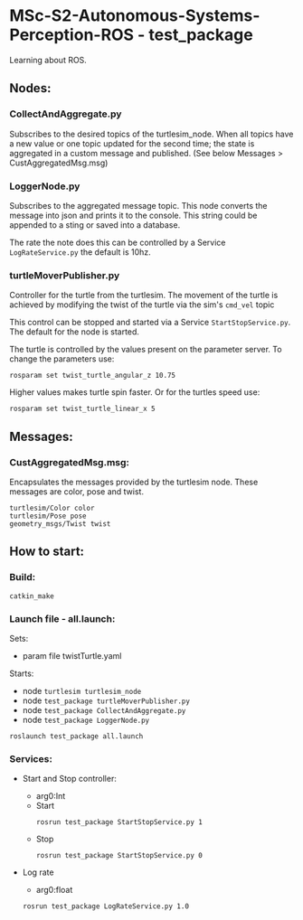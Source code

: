 # MSc-S2-Autonomous-Systems-Perception-ROS - test_package

Learning about ROS.

## Nodes:
### CollectAndAggregate.py
Subscribes to the desired topics of the turtlesim_node.
When all topics have a new value or one topic updated for the second time; the state is aggregated in a custom message and published.
(See below Messages > CustAggregatedMsg.msg)

### LoggerNode.py
Subscribes to the aggregated message topic. This node converts the message into json and prints it to the console.
This string could be appended to a sting or saved into a database.

The rate the note does this can be controlled by a Service ``LogRateService.py`` the default is 10hz.

### turtleMoverPublisher.py
Controller for the turtle from the turtlesim. The movement of the turtle is achieved by modifying the twist of the turtle via the sim's ``cmd_vel`` topic

This control can be stopped and started via a Service ``StartStopService.py``. The default for the node is started.

The turtle is controlled by the values present on the parameter server.
To change the parameters use:
```shell
rosparam set twist_turtle_angular_z 10.75
```
Higher values makes turtle spin faster.
Or for the turtles speed use:
```shell
rosparam set twist_turtle_linear_x 5
```

## Messages:
### CustAggregatedMsg.msg:
Encapsulates the messages provided by the turtlesim node.
These messages are color, pose and twist.
```text
turtlesim/Color color
turtlesim/Pose pose
geometry_msgs/Twist twist
```

## How to start:
### Build:
```shell
catkin_make
```

### Launch file - all.launch:
Sets:
- param file twistTurtle.yaml

Starts:
- node ``turtlesim turtlesim_node``
- node ``test_package turtleMoverPublisher.py``
- node ``test_package CollectAndAggregate.py``
- node ``test_package LoggerNode.py``
```shell
roslaunch test_package all.launch
```

### Services:
- Start and Stop controller:
  - arg0:Int
  - Start
    ```shell
    rosrun test_package StartStopService.py 1
    ```
  - Stop
    ```shell
    rosrun test_package StartStopService.py 0
    ```

- Log rate 
  - arg0:float
  ```shell
  rosrun test_package LogRateService.py 1.0
  ```
